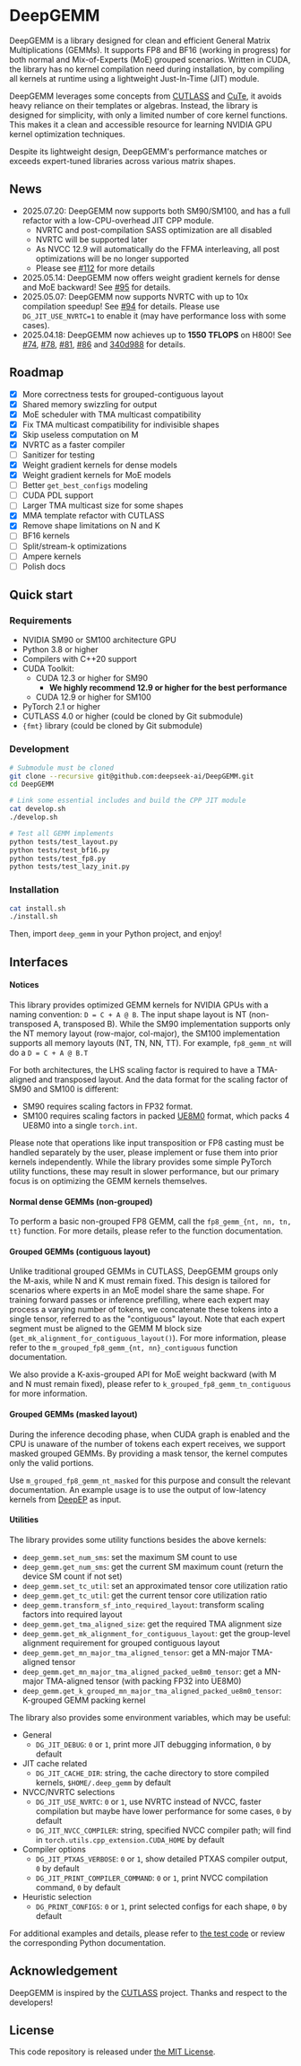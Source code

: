# DeepGEMM

DeepGEMM is a library designed for clean and efficient General Matrix Multiplications (GEMMs). It supports FP8 and BF16 (working in progress) for both normal and Mix-of-Experts (MoE) grouped scenarios. Written in CUDA, the library has no kernel compilation need during installation, by compiling all kernels at runtime using a lightweight Just-In-Time (JIT) module.

DeepGEMM leverages some concepts from [CUTLASS](https://github.com/nvidia/cutlass) and [CuTe](https://github.com/NVIDIA/cutlass/tree/main/include/cute), it avoids heavy reliance on their templates or algebras. Instead, the library is designed for simplicity, with only a limited number of core kernel functions. This makes it a clean and accessible resource for learning NVIDIA GPU kernel optimization techniques.

Despite its lightweight design, DeepGEMM's performance matches or exceeds expert-tuned libraries across various matrix shapes.

## News

- 2025.07.20: DeepGEMM now supports both SM90/SM100, and has a full refactor with a low-CPU-overhead JIT CPP module.
  - NVRTC and post-compilation SASS optimization are all disabled
  - NVRTC will be supported later
  - As NVCC 12.9 will automatically do the FFMA interleaving, all post optimizations will be no longer supported
  - Please see [#112](https://github.com/deepseek-ai/DeepGEMM/pull/112) for more details
- 2025.05.14: DeepGEMM now offers weight gradient kernels for dense and MoE backward! See [#95](https://github.com/deepseek-ai/DeepGEMM/pull/95) for details.
- 2025.05.07: DeepGEMM now supports NVRTC with up to 10x compilation speedup! See [#94](https://github.com/deepseek-ai/DeepGEMM/pull/94) for details. Please use `DG_JIT_USE_NVRTC=1` to enable it (may have performance loss with some cases).
- 2025.04.18: DeepGEMM now achieves up to **1550 TFLOPS** on H800! See [#74](https://github.com/deepseek-ai/DeepGEMM/pull/74), [#78](https://github.com/deepseek-ai/DeepGEMM/pull/78), [#81](https://github.com/deepseek-ai/DeepGEMM/pull/81), [#86](https://github.com/deepseek-ai/DeepGEMM/pull/86) and [340d988](https://github.com/deepseek-ai/DeepGEMM/commit/340d9880f4a418d943d34260d20a79f41f4c0526) for details.

## Roadmap

- [x] More correctness tests for grouped-contiguous layout
- [x] Shared memory swizzling for output
- [x] MoE scheduler with TMA multicast compatibility
- [x] Fix TMA multicast compatibility for indivisible shapes
- [x] Skip useless computation on M
- [x] NVRTC as a faster compiler
- [ ] Sanitizer for testing
- [x] Weight gradient kernels for dense models
- [x] Weight gradient kernels for MoE models
- [ ] Better `get_best_configs` modeling
- [ ] CUDA PDL support
- [ ] Larger TMA multicast size for some shapes
- [x] MMA template refactor with CUTLASS
- [x] Remove shape limitations on N and K
- [ ] BF16 kernels
- [ ] Split/stream-k optimizations
- [ ] Ampere kernels
- [ ] Polish docs

## Quick start

### Requirements

- NVIDIA SM90 or SM100 architecture GPU
- Python 3.8 or higher
- Compilers with C++20 support
- CUDA Toolkit:
    - CUDA 12.3 or higher for SM90
        - **We highly recommend 12.9 or higher for the best performance**
    - CUDA 12.9 or higher for SM100
- PyTorch 2.1 or higher
- CUTLASS 4.0 or higher (could be cloned by Git submodule)
- `{fmt}` library (could be cloned by Git submodule)

### Development

```bash
# Submodule must be cloned
git clone --recursive git@github.com:deepseek-ai/DeepGEMM.git
cd DeepGEMM

# Link some essential includes and build the CPP JIT module
cat develop.sh
./develop.sh

# Test all GEMM implements
python tests/test_layout.py
python tests/test_bf16.py
python tests/test_fp8.py
python tests/test_lazy_init.py
```

### Installation

```bash
cat install.sh
./install.sh
```

Then, import `deep_gemm` in your Python project, and enjoy!

## Interfaces

#### Notices

This library provides optimized GEMM kernels for NVIDIA GPUs with a naming convention: `D = C + A @ B`. The input shape layout is NT (non-transposed A, transposed B). While the SM90 implementation supports only the NT memory layout (row-major, col-major), the SM100 implementation supports all memory layouts (NT, TN, NN, TT). For example, `fp8_gemm_nt` will do a `D = C + A @ B.T`

For both architectures, the LHS scaling factor is required to have a TMA-aligned and transposed layout. And the data format for the scaling factor of SM90 and SM100 is different:

- SM90 requires scaling factors in FP32 format.
- SM100 requires scaling factors in packed [UE8M0](https://docs.nvidia.com/cuda/parallel-thread-execution/#alternate-floating-point-data-formats) format, which packs 4 UE8M0 into a single `torch.int`.

Please note that operations like input transposition or FP8 casting must be handled separately by the user, please implement or fuse them into prior kernels independently. While the library provides some simple PyTorch utility functions, these may result in slower performance, but our primary focus is on optimizing the GEMM kernels themselves.

#### Normal dense GEMMs (non-grouped)

To perform a basic non-grouped FP8 GEMM, call the `fp8_gemm_{nt, nn, tn, tt}` function. For more details, please refer to the function documentation.

#### Grouped GEMMs (contiguous layout)

Unlike traditional grouped GEMMs in CUTLASS, DeepGEMM groups only the M-axis, while N and K must remain fixed. This design is tailored for scenarios where experts in an MoE model share the same shape. For training forward passes or inference prefilling, where each expert may process a varying number of tokens, we concatenate these tokens into a single tensor, referred to as the "contiguous" layout. Note that each expert segment must be aligned to the GEMM M block size (`get_mk_alignment_for_contiguous_layout()`).  For more information, please refer to the `m_grouped_fp8_gemm_{nt, nn}_contiguous` function documentation.

We also provide a K-axis-grouped API for MoE weight backward (with M and N must remain fixed), please refer to `k_grouped_fp8_gemm_tn_contiguous` for more information.

#### Grouped GEMMs (masked layout)

During the inference decoding phase, when CUDA graph is enabled and the CPU is unaware of the number of tokens each expert receives, we support masked grouped GEMMs. By providing a mask tensor, the kernel computes only the valid portions.

Use `m_grouped_fp8_gemm_nt_masked` for this purpose and consult the relevant documentation. An example usage is to use the output of low-latency kernels from [DeepEP](https://github.com/deepseek-ai/DeepEP) as input.

#### Utilities

The library provides some utility functions besides the above kernels:

- `deep_gemm.set_num_sms`: set the maximum SM count to use
- `deep_gemm.get_num_sms`: get the current SM maximum count (return the device SM count if not set)
- `deep_gemm.set_tc_util`: set an approximated tensor core utilization ratio
- `deep_gemm.get_tc_util`: get the current tensor core utilization ratio
- `deep_gemm.transform_sf_into_required_layout`: transform scaling factors into required layout
- `deep_gemm.get_tma_aligned_size`: get the required TMA alignment size
- `deep_gemm.get_mk_alignment_for_contiguous_layout`: get the group-level alignment requirement for grouped contiguous layout
- `deep_gemm.get_mn_major_tma_aligned_tensor`: get a MN-major TMA-aligned tensor
- `deep_gemm.get_mn_major_tma_aligned_packed_ue8m0_tensor`: get a MN-major TMA-aligned tensor (with packing FP32 into UE8M0)
- `deep_gemm.get_k_grouped_mn_major_tma_aligned_packed_ue8m0_tensor`: K-grouped GEMM packing kernel

The library also provides some environment variables, which may be useful:

- General
    - `DG_JIT_DEBUG`: `0` or `1`, print more JIT debugging information, `0` by default
- JIT cache related
    - `DG_JIT_CACHE_DIR`: string, the cache directory to store compiled kernels, `$HOME/.deep_gemm` by default
- NVCC/NVRTC selections
    - `DG_JIT_USE_NVRTC`: `0` or `1`, use NVRTC instead of NVCC, faster compilation but maybe have lower performance for some cases, `0` by default
    - `DG_JIT_NVCC_COMPILER`: string, specified NVCC compiler path; will find in `torch.utils.cpp_extension.CUDA_HOME` by default
- Compiler options
    - `DG_JIT_PTXAS_VERBOSE`: `0` or `1`, show detailed PTXAS compiler output, `0` by default
    - `DG_JIT_PRINT_COMPILER_COMMAND`: `0` or `1`, print NVCC compilation command, `0` by default
- Heuristic selection
    - `DG_PRINT_CONFIGS`: `0` or `1`, print selected configs for each shape, `0` by default

For additional examples and details, please refer to [the test code](tests/test_core.py) or review the corresponding Python documentation.

## Acknowledgement

DeepGEMM is inspired by the [CUTLASS](https://github.com/nvidia/cutlass) project. Thanks and respect to the developers!

## License

This code repository is released under [the MIT License](LICENSE).
